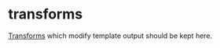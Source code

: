 # transforms

[Transforms](https://www.11ty.dev/docs/config/#transforms) which modify template output should be kept here.
